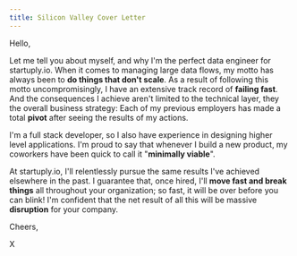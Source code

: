 ```yaml
---
title: Silicon Valley Cover Letter
---
```


Hello,

Let me tell you about myself, and why I'm the perfect data engineer for startuply.io. When it comes to managing large data flows, my motto has always been to **do things that don't scale**. As a result of following this motto uncompromisingly, I have an extensive track record of **failing fast**. And the consequences I achieve aren't limited to the technical layer, they the overall business strategy: Each of my previous employers has made a total **pivot** after seeing the results of my actions.

I'm a full stack developer, so I also have experience in designing higher level applications. I'm proud to say that whenever I build a new product, my coworkers have been quick to call it "**minimally viable**".

At startuply.io, I'll relentlessly pursue the same results I've achieved elsewhere in the past. I guarantee that, once hired, I'll **move fast and break things** all throughout your organization; so fast, it will be over before you can blink! I'm confident that the net result of all this will be massive **disruption** for your company.

Cheers,

X
